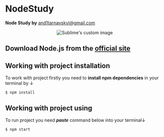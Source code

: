 ﻿# NodeStudy
**Node Study by** <and1tarnavskyi@gmail.com>

<p align="center">
  <img src="https://encrypted-tbn0.gstatic.com/images?q=tbn:ANd9GcSxLa5xKHEQQDDqgA91ec9GoHr2-UEs6jKlDQ&usqp=CAUraw=true" alt="Sublime's custom image"/>
</p>

## Download Node.js from the [official site](https://nodejs.org/en/download/)
## Working with project installation 
To work with project firstly you need to **install npm dependencies** in your terminal by ↓
```
$ npm install
```
## Working with project using
To run project you need ***paste*** command below into your terminal↓
```
$ npm start
```
